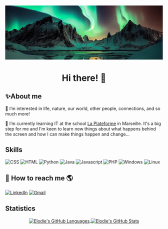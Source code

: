 ![Picture](The-Northern-Lights.jpg)  

<h1 align="center">Hi there! 👋</h1> 

## ✨About me   
  
👀 I’m interested in life, nature, our world, other people, connections, and so much more!

🌱 I’m currently learning IT at the school [La Plateforme](https://www.https://laplateforme.io/) in Marseille. It's a big step for me and I'm keen to learn new things about what happens behind the screen and how I can make things happen and change...  

## Skills  
![CSS](https://img.icons8.com/?size=100&id=21278&format=png&color=000000) 
![HTML](https://img.icons8.com/?size=100&id=20909&format=png&color=000000)
![Python](https://img.icons8.com/?size=100&id=13441&format=png&color=000000)
![Java](https://img.icons8.com/?size=100&id=lTKW3iI3wIT0&format=png&color=000000)
![Javascript](https://img.icons8.com/?size=100&id=108784&format=png&color=000000)
![PHP](https://img.icons8.com/?size=100&id=13460&format=png&color=000000)
![Windows](https://img.icons8.com/?size=100&id=108792&format=png&color=000000)
![Linux](https://img.icons8.com/?size=100&id=37823&format=png&color=000000)

## 🔗 How to reach me 🌎  
[![LinkedIn](https://img.icons8.com/?size=100&id=xuvGCOXi8Wyg&format=png&color=000000)](https://www.linkedin.com/in/elodie-boweren)
[![Gmail](https://img.icons8.com/?size=100&id=P7UIlhbpWzZm&format=png&color=000000)](https://mail.google.com/mail/u/0/?view=cm&fs=1&tf=1&source=mailto&to=elodie.boweren@laplateforme.io)  

## Statistics  

<p align="center">
<a href="https://github.com/elodie-boweren/elodie-boweren">
  <img height=165 align="center"  src="https://github-readme-stats.vercel.app/api/top-langs?username=elodie-boweren&theme=cobalt&langs_count=8&locale=en" alt="Elodie's GitHub Languages"/>
</a>
<a href="https://github.com/elodie-boweren/elodie-boweren">
  <img height=165  align="center"  src="https://github-readme-stats.vercel.app/api?username=elodie-boweren&theme=cobalt&show_icons=true&line_height=27&count_private=true&locale=en" alt="Elodie's GitHub Stats" />
</a>

<!---
elodie-boweren/elodie-boweren is a ✨ special ✨ repository because its `README.md` (this file) appears on your GitHub profile.
You can click the Preview link to take a look at your changes.
--->
